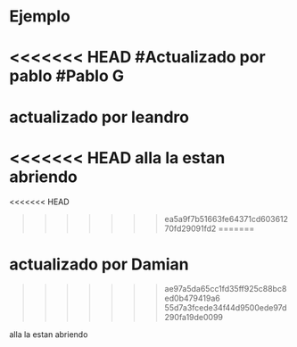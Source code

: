 # Ejemplo
<<<<<<< HEAD
#Actualizado por pablo #Pablo G
=======
# actualizado por leandro
<<<<<<< HEAD
alla la estan abriendo
=======
<<<<<<< HEAD
>>>>>>> ea5a9f7b51663fe64371cd60361270fd29091fd2
=======
# actualizado por Damian
>>>>>>> ae97a5da65cc1fd35ff925c88bc8ed0b479419a6
>>>>>>> 55d7a3fcede34f44d9500ede97d290fa19de0099

alla la estan abriendo

